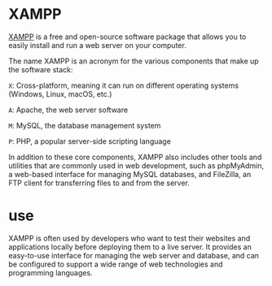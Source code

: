# XAMPP

[XAMPP](https://www.apachefriends.org/download.html) is a free and open-source software package that allows you to easily install and run a web server on your computer.

The name XAMPP is an acronym for the various components that make up the software stack:

`X`: Cross-platform, meaning it can run on different operating systems (Windows, Linux, macOS, etc.)

`A`: Apache, the web server software

`M`: MySQL, the database management system

`P`: PHP, a popular server-side scripting language

In addition to these core components, XAMPP also includes other tools and utilities that are commonly used in web development, such as phpMyAdmin, a web-based interface for managing MySQL databases, and FileZilla, an FTP client for transferring files to and from the server.
# use
XAMPP is often used by developers who want to test their websites and applications locally before deploying them to a live server. It provides an easy-to-use interface for managing the web server and database, and can be configured to support a wide range of web technologies and programming languages.

